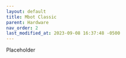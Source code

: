 ```yaml
---
layout: default
title: Mbot Classic
parent: Hardware
nav_order: 2
last_modified_at: 2023-09-08 16:37:48 -0500
---
```


Placeholder